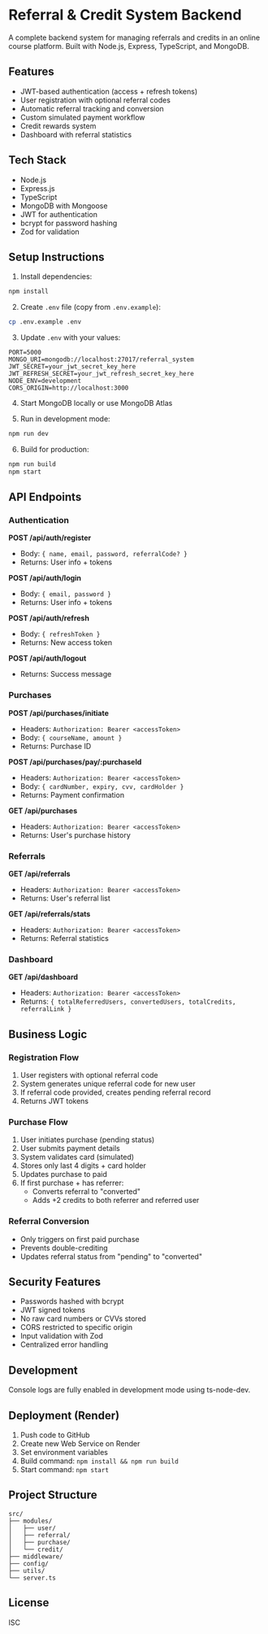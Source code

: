 # Referral & Credit System Backend

A complete backend system for managing referrals and credits in an online course platform. Built with Node.js, Express, TypeScript, and MongoDB.

## Features

- JWT-based authentication (access + refresh tokens)
- User registration with optional referral codes
- Automatic referral tracking and conversion
- Custom simulated payment workflow
- Credit rewards system
- Dashboard with referral statistics

## Tech Stack

- Node.js
- Express.js
- TypeScript
- MongoDB with Mongoose
- JWT for authentication
- bcrypt for password hashing
- Zod for validation

## Setup Instructions

1. Install dependencies:
```bash
npm install
```

2. Create `.env` file (copy from `.env.example`):
```bash
cp .env.example .env
```

3. Update `.env` with your values:
```env
PORT=5000
MONGO_URI=mongodb://localhost:27017/referral_system
JWT_SECRET=your_jwt_secret_key_here
JWT_REFRESH_SECRET=your_jwt_refresh_secret_key_here
NODE_ENV=development
CORS_ORIGIN=http://localhost:3000
```

4. Start MongoDB locally or use MongoDB Atlas

5. Run in development mode:
```bash
npm run dev
```

6. Build for production:
```bash
npm run build
npm start
```

## API Endpoints

### Authentication

**POST /api/auth/register**
- Body: `{ name, email, password, referralCode? }`
- Returns: User info + tokens

**POST /api/auth/login**
- Body: `{ email, password }`
- Returns: User info + tokens

**POST /api/auth/refresh**
- Body: `{ refreshToken }`
- Returns: New access token

**POST /api/auth/logout**
- Returns: Success message

### Purchases

**POST /api/purchases/initiate**
- Headers: `Authorization: Bearer <accessToken>`
- Body: `{ courseName, amount }`
- Returns: Purchase ID

**POST /api/purchases/pay/:purchaseId**
- Headers: `Authorization: Bearer <accessToken>`
- Body: `{ cardNumber, expiry, cvv, cardHolder }`
- Returns: Payment confirmation

**GET /api/purchases**
- Headers: `Authorization: Bearer <accessToken>`
- Returns: User's purchase history

### Referrals

**GET /api/referrals**
- Headers: `Authorization: Bearer <accessToken>`
- Returns: User's referral list

**GET /api/referrals/stats**
- Headers: `Authorization: Bearer <accessToken>`
- Returns: Referral statistics

### Dashboard

**GET /api/dashboard**
- Headers: `Authorization: Bearer <accessToken>`
- Returns: `{ totalReferredUsers, convertedUsers, totalCredits, referralLink }`

## Business Logic

### Registration Flow
1. User registers with optional referral code
2. System generates unique referral code for new user
3. If referral code provided, creates pending referral record
4. Returns JWT tokens

### Purchase Flow
1. User initiates purchase (pending status)
2. User submits payment details
3. System validates card (simulated)
4. Stores only last 4 digits + card holder
5. Updates purchase to paid
6. If first purchase + has referrer:
   - Converts referral to "converted"
   - Adds +2 credits to both referrer and referred user

### Referral Conversion
- Only triggers on first paid purchase
- Prevents double-crediting
- Updates referral status from "pending" to "converted"

## Security Features

- Passwords hashed with bcrypt
- JWT signed tokens
- No raw card numbers or CVVs stored
- CORS restricted to specific origin
- Input validation with Zod
- Centralized error handling

## Development

Console logs are fully enabled in development mode using ts-node-dev.

## Deployment (Render)

1. Push code to GitHub
2. Create new Web Service on Render
3. Set environment variables
4. Build command: `npm install && npm run build`
5. Start command: `npm start`

## Project Structure

```
src/
├── modules/
│   ├── user/
│   ├── referral/
│   ├── purchase/
│   └── credit/
├── middleware/
├── config/
├── utils/
└── server.ts
```

## License

ISC
